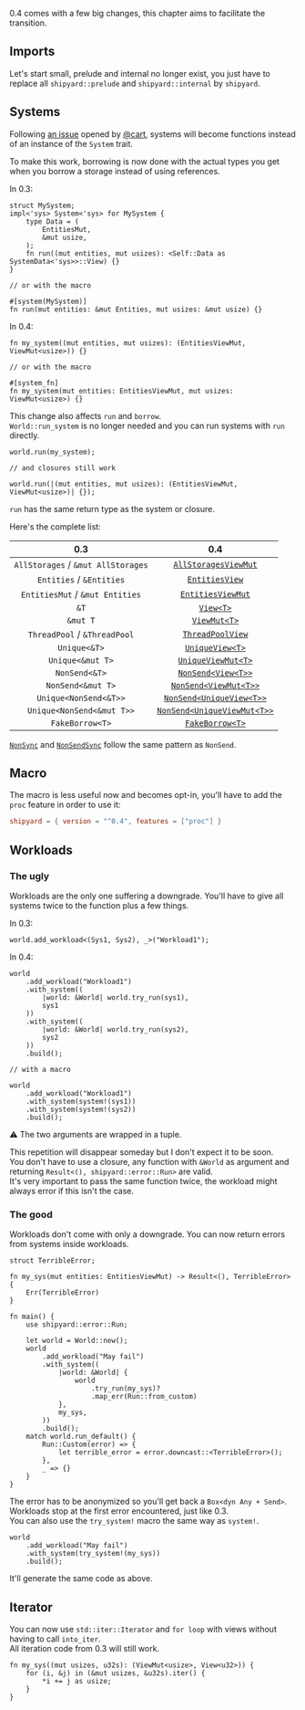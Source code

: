 0.4 comes with a few big changes, this chapter aims to facilitate the transition.

## Imports

Let's start small, prelude and internal no longer exist, you just have to replace all `shipyard::prelude` and `shipyard::internal` by `shipyard`.

## Systems

Following [an issue](https://github.com/leudz/shipyard/issues/75) opened by [@cart](https://github.com/cart), systems will become functions instead of an instance of the `System` trait.  

To make this work, borrowing is now done with the actual types you get when you borrow a storage instead of using references.  

In 0.3:
```rust, noplaypen
struct MySystem;
impl<'sys> System<'sys> for MySystem {
    type Data = (
        EntitiesMut,
        &mut usize,
    );
    fn run((mut entities, mut usizes): <Self::Data as SystemData<'sys>>::View) {}
}

// or with the macro

#[system(MySystem)]
fn run(mut entities: &mut Entities, mut usizes: &mut usize) {}
```
In 0.4:
```rust, noplaypen
fn my_system((mut entities, mut usizes): (EntitiesViewMut, ViewMut<usize>)) {}

// or with the macro

#[system_fn]
fn my_system(mut entities: EntitiesViewMut, mut usizes: ViewMut<usize>) {}
```

This change also affects `run` and `borrow`.  
`World::run_system` is no longer needed and you can run systems with `run` directly.

```rust, noplaypen
world.run(my_system);

// and closures still work

world.run(|(mut entities, mut usizes): (EntitiesViewMut, ViewMut<usize>)| {});
```

`run` has the same return type as the system or closure.

Here's the complete list:

0.3|0.4
:---:|:---:
`AllStorages` / `&mut AllStorages`|[`AllStoragesViewMut`](https://docs.rs/shipyard/latest/shipyard/struct.AllStoragesViewMut.html)
`Entities` / `&Entities`|[`EntitiesView`](https://docs.rs/shipyard/latest/shipyard/struct.EntitiesView.html)
`EntitiesMut` / `&mut Entities`|[`EntitiesViewMut`](https://docs.rs/shipyard/latest/shipyard/struct.EntitiesViewMut.html)
`&T`|[`View<T>`](https://docs.rs/shipyard/latest/shipyard/struct.View.html)
`&mut T`|[`ViewMut<T>`](https://docs.rs/shipyard/latest/shipyard/struct.ViewMut.html)
`ThreadPool` / `&ThreadPool`|[`ThreadPoolView`](https://docs.rs/shipyard/latest/shipyard/struct.ThreadPoolView.html)
`Unique<&T>`|[`UniqueView<T>`](https://docs.rs/shipyard/latest/shipyard/struct.UniqueView.html)
`Unique<&mut T>`|[`UniqueViewMut<T>`](https://docs.rs/shipyard/latest/shipyard/struct.UniqueViewMut.html)
`NonSend<&T>`|[`NonSend<View<T>>`](https://docs.rs/shipyard/latest/shipyard/struct.NonSend.html)
`NonSend<&mut T>`|[`NonSend<ViewMut<T>>`](https://docs.rs/shipyard/latest/shipyard/struct.NonSend.html)
`Unique<NonSend<&T>>`|[`NonSend<UniqueView<T>>`](https://docs.rs/shipyard/latest/shipyard/struct.NonSend.html)
`Unique<NonSend<&mut T>>`|[`NonSend<UniqueViewMut<T>>`](https://docs.rs/shipyard/latest/shipyard/struct.NonSend.html)
`FakeBorrow<T>`|[`FakeBorrow<T>`](https://docs.rs/shipyard/latest/shipyard/struct.FakeBorrow.html)

[`NonSync`](https://docs.rs/shipyard/latest/shipyard/struct.NonSync.html) and [`NonSendSync`](https://docs.rs/shipyard/latest/shipyard/struct.NonSendSync.html) follow the same pattern as `NonSend`.

## Macro

The macro is less useful now and becomes opt-in, you'll have to add the `proc` feature in order to use it:
```toml
shipyard = { version = "^0.4", features = ["proc"] }
```

## Workloads

### The ugly

Workloads are the only one suffering a downgrade. You'll have to give all systems twice to the function plus a few things.

In 0.3:
```rust, noplaypen
world.add_workload<(Sys1, Sys2), _>("Workload1");
```
In 0.4:
```rust, noplaypen
world
    .add_workload("Workload1")
    .with_system((
        |world: &World| world.try_run(sys1),
        sys1
    ))
    .with_system((
        |world: &World| world.try_run(sys2),
        sys2
    ))
    .build();

// with a macro

world
    .add_workload("Workload1")
    .with_system(system!(sys1))
    .with_system(system!(sys2))
    .build();
```

⚠️ The two arguments are wrapped in a tuple.

This repetition will disappear someday but I don't expect it to be soon.  
You don't have to use a closure, any function with `&World` as argument and returning `Result<(), shipyard::error::Run>` are valid.  
It's very important to pass the same function twice, the workload might always error if this isn't the case.

### The good

Workloads don't come with only a downgrade. You can now return errors from systems inside workloads.

```rust, noplaypen
struct TerribleError;

fn my_sys(mut entities: EntitiesViewMut) -> Result<(), TerribleError> {
    Err(TerribleError)
}

fn main() {
    use shipyard::error::Run;

    let world = World::new();
    world
        .add_workload("May fail")
        .with_system((
            |world: &World| {
                world
                    .try_run(my_sys)?
                    .map_err(Run::from_custom)
            },
            my_sys,
        ))
        .build();
    match world.run_default() {
        Run::Custom(error) => {
            let terrible_error = error.downcast::<TerribleError>();
        },
        _ => {}
    }
}
```

The error has to be anonymized so you'll get back a `Box<dyn Any + Send>`.  
Workloads stop at the first error encountered, just like 0.3.  
You can also use the `try_system!` macro the same way as `system!`.

```rust, noplaypen
world
    .add_workload("May fail")
    .with_system(try_system!(my_sys))
    .build();
```
It'll generate the same code as above.

## Iterator

You can now use `std::iter::Iterator` and `for loop` with views without having to call `into_iter`.  
All iteration code from 0.3 will still work.

```rust, noplaypen
fn my_sys((mut usizes, u32s): (ViewMut<usize>, View<u32>)) {
    for (i, &j) in (&mut usizes, &u32s).iter() {
        *i += j as usize;
    }
}
```
